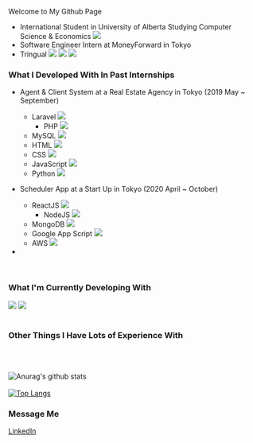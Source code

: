 Welcome to My Github Page
* International Student in University of Alberta Studying Computer Science & Economics <img src="https://img.icons8.com/color/48/000000/canada.png"/>
* Software Engineer Intern at MoneyForward in Tokyo
* Tringual <img src="https://img.icons8.com/color/48/000000/japan.png"/> <img src="https://img.icons8.com/color/48/000000/usa.png"/> <img src="https://img.icons8.com/color/48/000000/sri-lanka.png"/>


### What I Developed With In Past Internships
* Agent & Client System at a Real Estate Agency in Tokyo (2019 May ~ September)
    * Laravel <img src="https://img.icons8.com/windows/32/000000/laravel.png"/>
        * PHP <img src="https://img.icons8.com/offices/30/000000/php-logo.png"/>
    * MySQL <img src="https://img.icons8.com/ios/50/000000/mysql-logo.png"/>
    * HTML <img src="https://img.icons8.com/color/48/000000/html-5.png"/>
    * CSS <img src="https://img.icons8.com/color/48/000000/css3.png"/>
    * JavaScript <img src="https://img.icons8.com/color/48/000000/javascript.png"/>
    * Python <img src="https://img.icons8.com/color/48/000000/python.png"/>
* Scheduler App at a Start Up in Tokyo (2020 April ~ October)
    * ReactJS <img src="https://img.icons8.com/plasticine/48/000000/react.png"/>
        * NodeJS <img src="https://img.icons8.com/color/48/000000/nodejs.png"/>
    * MongoDB <img src="https://img.icons8.com/color/48/000000/mongodb.png"/>
    * Google App Script <img src="https://img.icons8.com/color/48/000000/google-logo.png"/>
    * AWS <img src="https://img.icons8.com/color/48/000000/amazon-web-services.png"/>

* 

<br />

### What I'm Currently Developing With

<img src="https://img.icons8.com/color/48/000000/ruby-programming-language.png"/>
<img src="https://img.icons8.com/color/48/000000/python.png"/>
<br />
<br />

### Other Things I Have Lots of Experience With


<br />
<br />

![Anurag's github stats](https://github-readme-stats.vercel.app/api?username=ravioli0509&show_icons=true&hide=issues&theme=dark)
<br />
<br />
[![Top Langs](https://github-readme-stats.vercel.app/api/top-langs/?username=ravioli0509&layout=compact)](https://github.com/anuraghazra/github-readme-stats)
<br />

### Message Me
[LinkedIn](https://www.linkedin.com/in/ravindu-cooray-61564b179)

